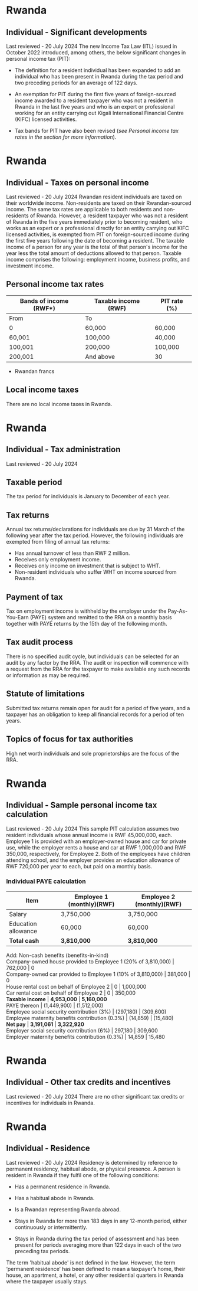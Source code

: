 # Rwanda
## Individual - Significant developments
Last reviewed - 20 July 2024
The new Income Tax Law (ITL) issued in October 2022 introduced, among others, the below significant changes in personal income tax (PIT):
  * The definition for a resident individual has been expanded to add an individual who has been present in Rwanda during the tax period and two preceding periods for an average of 122 days.


  * An exemption for PIT during the first five years of foreign-sourced income awarded to a resident taxpayer who was not a resident in Rwanda in the last five years and who is an expert or professional working for an entity carrying out Kigali International Financial Centre (KIFC) licensed activities.
  * Tax bands for PIT have also been revised (_see Personal income tax rates in the section for more information_).




# Rwanda
## Individual - Taxes on personal income
Last reviewed - 20 July 2024
Rwandan resident individuals are taxed on their worldwide income. Non-residents are taxed on their Rwandan-sourced income. The same tax rates are applicable to both residents and non-residents of Rwanda.
However, a resident taxpayer who was not a resident of Rwanda in the five years immediately prior to becoming resident, who works as an expert or a professional directly for an entity carrying out KIFC licensed activities, is exempted from PIT on foreign-sourced income during the first five years following the date of becoming a resident.
The taxable income of a person for any year is the total of that person's income for the year less the total amount of deductions allowed to that person. Taxable income comprises the following: employment income, business profits, and investment income.
## Personal income tax rates
Bands of income (RWF*) | Taxable income (RWF) | **PIT rate (%)**  
---|---|---  
From | To  
0 | 60,000 | 60,000 | 0  
60,001 | 100,000 | 40,000 | 10  
100,001 | 200,000 | 100,000 | 20  
200,001 | And above | 30  
* Rwandan francs
## Local income taxes
There are no local income taxes in Rwanda.


# Rwanda
## Individual - Tax administration
Last reviewed - 20 July 2024
## Taxable period
The tax period for individuals is January to December of each year.
## Tax returns
Annual tax returns/declarations for individuals are due by 31 March of the following year after the tax period. However, the following individuals are exempted from filing of annual tax returns:
  * Has annual turnover of less than RWF 2 million.
  * Receives only employment income.
  * Receives only income on investment that is subject to WHT.
  * Non-resident individuals who suffer WHT on income sourced from Rwanda.


## Payment of tax
Tax on employment income is withheld by the employer under the Pay-As-You-Earn (PAYE) system and remitted to the RRA on a monthly basis together with PAYE returns by the 15th day of the following month.
## Tax audit process
There is no specified audit cycle, but individuals can be selected for an audit by any factor by the RRA. The audit or inspection will commence with a request from the RRA for the taxpayer to make available any such records or information as may be required.
## Statute of limitations
Submitted tax returns remain open for audit for a period of five years, and a taxpayer has an obligation to keep all financial records for a period of ten years.
## Topics of focus for tax authorities
High net worth individuals and sole proprietorships are the focus of the RRA.


# Rwanda
## Individual - Sample personal income tax calculation
Last reviewed - 20 July 2024
This sample PIT calculation assumes two resident individuals whose annual income is RWF 45,000,000, each. Employee 1 is provided with an employer-owned house and car for private use, while the employer rents a house and car at RWF 1,000,000 and RWF 350,000, respectively, for Employee 2. Both of the employees have children attending school, and the employer provides an education allowance of RWF 720,000 per year to each, but paid on a monthly basis.
### Individual PAYE calculation
Item | Employee 1 (monthly)(RWF) | Employee 2 (monthly)(RWF)  
---|---|---  
Salary | 3,750,000 | 3,750,000  
Education allowance | 60,000 | 60,000  
**Total cash** | **3,810,000** | **3,810,000**  
Add: Non-cash benefits (benefits-in-kind)  
Company-owned house provided to Employee 1 (20% of 3,810,000) | 762,000 | 0  
Company-owned car provided to Employee 1 (10% of 3,810,000) | 381,000 | 0  
House rental cost on behalf of Employee 2 | 0 | 1,000,000  
Car rental cost on behalf of Employee 2 | 0 | 350,000  
**Taxable income** | **4,953,000** | **5,160,000**  
PAYE thereon | (1,449,900) | (1,512,000)  
Employee social security contribution (3%) | (297,180) | (309,600)  
Employee maternity benefits contribution (0.3%) | (14,859) | (15,480)  
**Net pay** | **3,191,061** | **3,322,920**  
Employer social security contribution (6%) | 297,180 | 309,600  
Employer maternity benefits contribution (0.3%) | 14,859 | 15,480


# Rwanda
## Individual - Other tax credits and incentives
Last reviewed - 20 July 2024
There are no other significant tax credits or incentives for individuals in Rwanda.


# Rwanda
## Individual - Residence
Last reviewed - 20 July 2024
Residency is determined by reference to permanent residency, habitual abode, or physical presence. A person is resident in Rwanda if they fulfil one of the following conditions:
  * Has a permanent residence in Rwanda.
  * Has a habitual abode in Rwanda.
  * Is a Rwandan representing Rwanda abroad.
  * Stays in Rwanda for more than 183 days in any 12-month period, either continuously or intermittently.


  * Stays in Rwanda during the tax period of assessment and has been present for periods averaging more than 122 days in each of the two preceding tax periods.


The term 'habitual abode' is not defined in the law. However, the term ‘permanent residence’ has been defined to mean a taxpayer’s home, their house, an apartment, a hotel, or any other residential quarters in Rwanda where the taxpayer usually stays.


